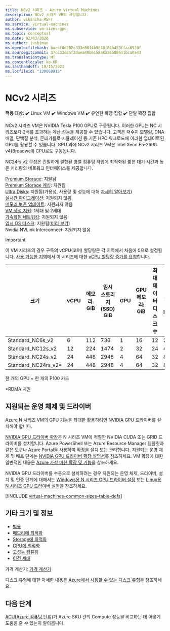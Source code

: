 ```yaml
---
title: NCv2 시리즈 - Azure Virtual Machines
description: NCv2 시리즈 VM의 사양입니다.
author: vikancha-MSFT
ms.service: virtual-machines
ms.subservice: vm-sizes-gpu
ms.topic: conceptual
ms.date: 02/03/2020
ms.author: jushiman
ms.openlocfilehash: baecf0d282c333e86f4b9848f84b453ffac6930f
ms.sourcegitcommit: 37cc33d25f2daea40b6158a8a56b08641bca0a43
ms.translationtype: MT
ms.contentlocale: ko-KR
ms.lasthandoff: 10/15/2021
ms.locfileid: "130068915"
---
```

# <a name="ncv2-series"></a>NCv2 시리즈

**적용 대상:** :heavy_check_mark: Linux VM :heavy_check_mark: Windows VM :heavy_check_mark: 유연한 확장 집합 :heavy_check_mark: 단일 확장 집합

NCv2 시리즈 VM은 NVIDIA Tesla P100 GPU로 구동됩니다. 이러한 GPU는 NC 시리즈보다 2배를 초과하는 계산 성능을 제공할 수 있습니다. 고객은 저수지 모델링, DNA 배열, 단백질 분석, 몬테카를로 시뮬레이션 등 기존 HPC 워크로드에 이러한 업데이트된 GPU를 활용할 수 있습니다. GPU 외에 NCv2 시리즈 VM은 Intel Xeon E5-2690 v4(Broadwell) CPU로도 구동됩니다.

NC24rs v2 구성은 긴밀하게 결합된 병렬 컴퓨팅 작업에 최적화된 짧은 대기 시간과 높은 처리량의 네트워크 인터페이스를 제공합니다.

[Premium Storage](premium-storage-performance.md): 지원됨<br>
[Premium Storage 캐싱](premium-storage-performance.md): 지원됨<br>
[Ultra Disks](disks-types.md#ultra-disks): 지원됨(가용성, 사용량 및 성능에 대해 [자세히 알아보기](https://techcommunity.microsoft.com/t5/azure-compute/ultra-disk-storage-for-hpc-and-gpu-vms/ba-p/2189312)) <br>
[실시간 마이그레이션](maintenance-and-updates.md): 지원되지 않음<br>
[메모리 보존 업데이트](maintenance-and-updates.md): 지원되지 않음<br>
[VM 생성 지원](generation-2.md): 1세대 및 2세대<br>
[가속화된 네트워킹](../virtual-network/create-vm-accelerated-networking-cli.md): 지원되지 않음<br>
[임시 OS 디스크](ephemeral-os-disks.md): 지원됨([미리 보기](ephemeral-os-disks.md#preview---ephemeral-os-disks-can-now-be-stored-on-temp-disks))<br>
Nvidia NVLink Interconnect: 지원되지 않음

> [!IMPORTANT]
> 이 VM 시리즈의 경우 구독의 vCPU(코어) 할당량은 각 지역에서 처음에 0으로 설정됩니다. [사용 가능한 지역](https://azure.microsoft.com/regions/services/)에서 이 시리즈에 대한 [vCPU 할당량 증가를 요청](../azure-portal/supportability/regional-quota-requests.md)합니다.
>
| 크기 | vCPU | 메모리: GiB | 임시 스토리지(SSD) GiB | GPU | GPU 메모리: GiB | 최대 데이터 디스크 수 | 캐시되지 않은 최대 디스크 처리량: IOPS/MBps | 최대 NIC 수 |
|---|---|---|---|---|---|---|---|---|
| Standard_NC6s_v2    | 6  | 112 | 736  | 1 | 16 | 12 | 20000/200 | 4 |
| Standard_NC12s_v2   | 12 | 224 | 1474 | 2 | 32 | 24 | 40000/400 | 8 |
| Standard_NC24s_v2   | 24 | 448 | 2948 | 4 | 64 | 32 | 80000/800 | 8 |
| Standard_NC24rs_v2* | 24 | 448 | 2948 | 4 | 64 | 32 | 80000/800 | 8 |

한 개의 GPU = 한 개의 P100 카드

*RDMA 지원



## <a name="supported-operating-systems-and-drivers"></a>지원되는 운영 체제 및 드라이버

Azure N 시리즈 VM의 GPU 기능을 최대한 활용하려면 NVIDIA GPU 드라이버를 설치해야 합니다.

[NVIDIA GPU 드라이버 확장](./extensions/hpccompute-gpu-windows.md)은 N 시리즈 VM에 적절한 NVIDIA CUDA 또는 GRID 드라이버를 설치합니다. Azure PowerShell 또는 Azure Resource Manager 템플릿과 같은 도구나 Azure Portal을 사용하여 확장을 설치 또는 관리합니다. 지원되는 운영 체제 및 배포 단계는 [NVIDIA GPU 드라이버 확장 설명서](./extensions/hpccompute-gpu-windows.md)를 참조하세요. VM 확장에 대한 일반적인 내용은 [Azure 가상 머신 확장 및 기능](./extensions/overview.md)을 참조하세요.

NVIDIA GPU 드라이버를 수동으로 설치하려는 경우 지원되는 운영 체제, 드라이버, 설치 및 인증 단계에 대해서는 [Windows용 N 시리즈 GPU 드라이버 설정](./windows/n-series-driver-setup.md) 또는 [Linux용 N 시리즈 GPU 드라이버 설정](./linux/n-series-driver-setup.md)을 참조하세요.

[!INCLUDE [virtual-machines-common-sizes-table-defs](../../includes/virtual-machines-common-sizes-table-defs.md)]

## <a name="other-sizes-and-information"></a>기타 크기 및 정보

- [범용](sizes-general.md)
- [메모리에 최적화](sizes-memory.md)
- [Storage에 최적화](sizes-storage.md)
- [GPU에 최적화](sizes-gpu.md)
- [고성능 컴퓨팅](sizes-hpc.md)
- [이전 세대](sizes-previous-gen.md)

가격 계산기: [가격 계산기](https://azure.microsoft.com/pricing/calculator/)

디스크 유형에 대한 자세한 내용은 [Azure에서 사용할 수 있는 디스크 유형](disks-types.md)을 참조하세요.

## <a name="next-steps"></a>다음 단계

[ACU(Azure 컴퓨팅 단위)](acu.md)가 Azure SKU 간의 Compute 성능을 비교하는 데 어떻게 도움을 줄 수 있는지 알아봅니다.